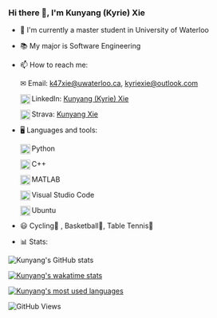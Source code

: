### Hi there 👋, I'm Kunyang (Kyrie) Xie

- 🏫 I'm currently a master student in University of Waterloo

- 📚 My major is Software Engineering

- 📫 How to reach me:

  ✉ Email: k47xie@uwaterloo.ca, kyriexie@outlook.com

  <img align="left" alt="Markdown" width="20px" src="https://logo.letskhabar.com/img/?tool=linkedin" alt="linkedin"> LinkedIn: [Kunyang (Kyrie) Xie](https://www.linkedin.com/in/kunyang-kyrie-xie-557270194/)

  <img align="left" alt="Markdown" width="20px" src="https://simpleicons.org/icons/strava.svg" /> Strava: [Kunyang Xie](https://www.strava.com/athletes/62343657)

- 🖥 Languages and tools:

  <img align="left" alt="Markdown" width="20px" src="https://logo.letskhabar.com/img/?tool=python" alt="python"> Python

  <img align="left" alt="C++" width="20px" src="https://logo.letskhabar.com/img/?tool=c-plus" alt="c-plus"> C++

  <img align="left" alt="MATLAB" width="20px" src="https://upload.wikimedia.org/wikipedia/commons/2/21/Matlab_Logo.png"> MATLAB

  <img align="left" alt="Visual Studio" width="20px" src="https://logo.letskhabar.com/img/?tool=vs-code" alt="vs-code"> Visual Studio Code

  <img align="left" alt="Markdown" width="20px" src="https://logo.letskhabar.com/img/?tool=ubuntu" alt="ubuntu"> Ubuntu

- 😃 Cycling🚴 , Basketball🏀, Table Tennis🏓

- 📊 Stats:

![Kunyang's GitHub stats](https://github-readme-stats.vercel.app/api?username=Kyxie&count_private=true&show_icons=true&hide=contribs&theme=onedark)

[![Kunyang's wakatime stats](https://github-readme-stats.vercel.app/api/wakatime?username=Kyxie&theme=onedark)](https://github.com/anuraghazra/github-readme-stats)

[![Kunyang's most used languages](https://github-readme-stats.vercel.app/api/top-langs/?username=Kyxie&hide=VHDL,Makefile,Coq,SystemVerilog,CMake,Pascal,Objective-C&layout=compact&theme=onedark)](https://github.com/anuraghazra/github-readme-stats)

![GitHub Views](https://komarev.com/ghpvc/?username=Kyxie&style=flat&color=brightgreen&label=VIEWS)
